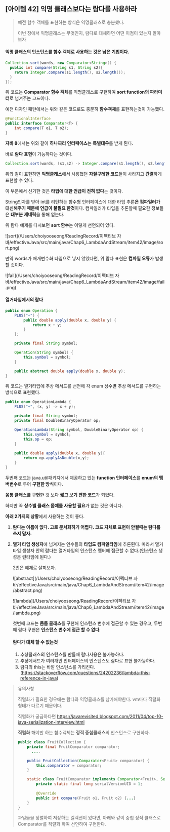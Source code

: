 ## [아이템 42] 익명 클래스보다는 람다를 사용하라



>예전 함수 객체를 표현하는 방식은 익명클래스로 충분했다.
>
>이번 장에서 익명클래스는 무엇인지, 람다로 대체하면 어떤 이점이 있는지 알아보자



#### 익명 클래스의 인스턴스를 함수 객체로 사용하는 것은 낡은 기법이다.



```java
Collection.sort(words, new Comparator<String>() {
  public int compare(String s1, String s2){
    return Integer.compare(s1.length(), s2.length());
  }
});
```



위 코드는 **Comparator 함수 객체**를 익명클래스로 구현하여 **sort function의 파라미터**로 넘겨주는 코드이다.

예전 디자인 패턴에서는 위와 같은 코드로도 충분히 **함수객체**를 표현하는것이 가능했다.

```java
@FunctionalInterface
public interface Comparator<T> {
    int compare(T o1, T o2);
}
```



**자바 8**에서는 위와 같이 **하나짜리 인터페이스**는 **특별대우**를 받게 된다.

바로 **람다 표현**이 가능하다는 것이다.

```java
Collection.sort(words, (s1,s2) -> Integer.compare(s1.length(), s2.length()));
```



위와 같이 표현하면 **익명클래스**에서 사용했던 **자질구레한 코드**들이 사라지고 **간결**하게 표현할 수 있다.

이 부분에서 신기한 것은 **타입에 대한 언급이 전혀 없다**는 것이다.

String인자를 받아 int를 리턴하는 함수형 인터페이스에 대한 타입 추론**은 컴파일러가 대신해주기 때문에 언급이 불필요 한것**이다.
컴파일러가 타입을 추론할때 필요한 정보들은 **대부분 제네릭**을 통해 얻는다.


위 람다 예제를 다시보면 **sort 함수**는 이렇게 선언되어 있다.

![sort](/Users/choiyooseong/ReadingRecord/이펙티브 자바/effectiveJava/src/main/java/Chap6_LambdaAndStream/item42/image/sort.png)

만약 words가 매개변수화 타입으로 넣지 않았다면, 위 람다 표현은 **컴파일 오류**가 발생할 것이다.

![fail](/Users/choiyooseong/ReadingRecord/이펙티브 자바/effectiveJava/src/main/java/Chap6_LambdaAndStream/item42/image/fail.png)

#### 열거타입에서의 람다

```java
public enum Operation {
    PLUS("+") {
        public double apply(double x, double y) {
            return x + y;
        }
    };

    private final String symbol;

    Operation(String symbol) {
        this.symbol = symbol;
    }

    public abstract double apply(double x, double y);
}

```



위 코드는 열거타입에 추상 메서드를 선언해 각 enum 상수별 추상 메서드를 구현하는 방식으로 표현했다.

```java
public enum OperationLambda {
    PLUS("+", (x, y) -> x + y);

    private final String symbol;
    private final DoubleBinaryOperator op;

    OperationLambda(String symbol, DoubleBinaryOperator op) {
        this.symbol = symbol;
        this.op = op;
    }
    
    public double apply(double x, double y){
        return op.applyAsDouble(x,y);
    }
}
```

두번째 코드는 java.util패키지에서 제공하고 있는 **function 인터페이스**를 **enum의 멤버변수**로 두어 **구현한 방식**이다.

**몸통 클래스를 구현**한 것 보다 **짧고 보기 편한 코드**가 되었다.



하지만 꼭 **상수별 클래스 몸체를 사용할 필요**가 없는 것은 아니다.

**아래 2가지의 상황**에서 사용하는 것이 좋다.



1. **람다는 이름이 없다. 고로 문서화하기 어렵다. 코드 자체로 표현이 안될때는 람다를 쓰지 말자.**

2. **열거 타입 생성자**에 넘겨지는 인수들의 **타입도 컴파일타임**에 추론된다.  따라서 열거 타입 생성자 안의 람다는 열거타입의 인스턴스 멤버에 접근할 수 없다.(인스턴스 생성은 런타임에 된다.)

   2번은 예제로 살펴보자.

   ![abstract](/Users/choiyooseong/ReadingRecord/이펙티브 자바/effectiveJava/src/main/java/Chap6_LambdaAndStream/item42/image/abstract.png)

   

   

   ![lambda](/Users/choiyooseong/ReadingRecord/이펙티브 자바/effectiveJava/src/main/java/Chap6_LambdaAndStream/item42/image/lambda.png)

   

   첫번째 코드는 **몸톰 클래스**를 구현해 인스턴스 변수에 접근할 수 있는 경우고, 두번째 람다 구현은 **인스턴스 변수에 접근 할 수 없다**.

   

   #### 람다가 대체 할 수 없는것

   1. 추상클래스의 인스턴스를 만들때 람다사용은 불가능하다.
   2. 추상메서드가 여러개인 인터페이스의 인스턴스도 람다로 표현 불가능하다.
   3. 람다의 this는 바깥 인스턴스를 가리킨다. (https://stackoverflow.com/questions/24202236/lambda-this-reference-in-java)



> 유의사항
>
> 직렬화가 필요한 경우에는  람다와 익명클래스를 삼가해야한다. vm마다 직렬화 형태가 다르기 때문이다.
>
> 직렬화가 궁금하다면 https://javarevisited.blogspot.com/2011/04/top-10-java-serialization-interview.html
>
> **직렬화** 해야만 하는 함수객체는 **정적 중첩클래스**의 인스턴스로 구현하자.
>
>
> ```java
> public class FruitCollection {
>     private final FruitComparator comparator;
> 		....
> 
>     public FruitCollection(Comparator<Fruit> comparator) {
>         this.comparator = comparator;
>     }
> 
>     static class FruitComparator implements Comparator<Fruit>, Serializable {
>         private static final long serialVersionUID = 1;
>         
>         @Override
>         public int compare(Fruit o1, Fruit o2) {...}
>     }
> }
> ```
>
> 과일들을 정렬하여 저장하는 컬렉션이 있다면, 아래와 같이 중첩 정적 클래스로 Comparator를 직렬화 하여 선언하여 구현한다.







